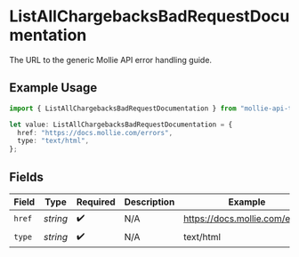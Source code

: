 # ListAllChargebacksBadRequestDocumentation

The URL to the generic Mollie API error handling guide.

## Example Usage

```typescript
import { ListAllChargebacksBadRequestDocumentation } from "mollie-api-typescript/models/operations";

let value: ListAllChargebacksBadRequestDocumentation = {
  href: "https://docs.mollie.com/errors",
  type: "text/html",
};
```

## Fields

| Field                          | Type                           | Required                       | Description                    | Example                        |
| ------------------------------ | ------------------------------ | ------------------------------ | ------------------------------ | ------------------------------ |
| `href`                         | *string*                       | :heavy_check_mark:             | N/A                            | https://docs.mollie.com/errors |
| `type`                         | *string*                       | :heavy_check_mark:             | N/A                            | text/html                      |